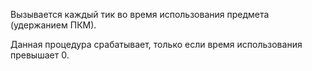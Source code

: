 Вызывается каждый тик во время использования предмета (удержанием ПКМ).

Данная процедура срабатывает, только если время использования превышает 0.